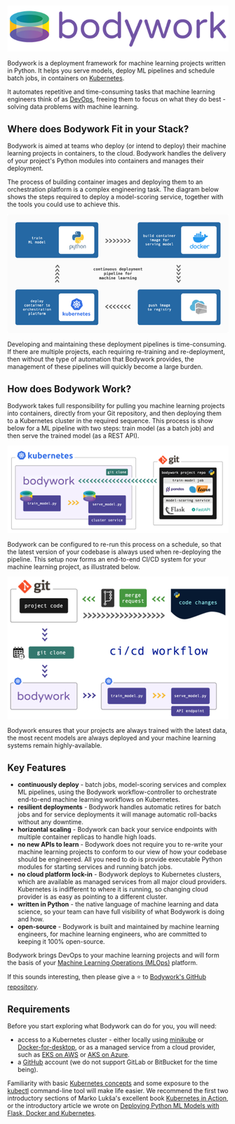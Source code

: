 ![bodywork](images/bodywork_logo.png)

Bodywork is a deployment framework for machine learning projects written in Python. It helps you serve models, deploy ML pipelines and schedule batch jobs, in containers on [Kubernetes](https://en.wikipedia.org/wiki/Kubernetes).

It automates repetitive and time-consuming tasks that machine learning engineers think of as [DevOps](https://en.wikipedia.org/wiki/DevOps), freeing them to focus on what they do best - solving data problems with machine learning.

## Where does Bodywork Fit in your Stack?

Bodywork is aimed at teams who deploy (or intend to deploy) their machine learning projects in containers, to the cloud. Bodywork handles the delivery of your project's Python modules into containers and manages their deployment.

The process of building container images and deploying them to an orchestration platform is a complex engineering task. The diagram below shows the steps required to deploy a model-scoring service, together with the tools you could use to achieve this.

![old_devops_flow](images/ml_devops_flow.png)

Developing and maintaining these deployment pipelines is time-consuming. If there are multiple projects, each requiring re-training and re-deployment, then without the type of automation that Bodywork provides, the management of these pipelines will quickly become a large burden.

## How does Bodywork Work?

Bodywork takes full responsibility for pulling you machine learning projects into containers, directly from your Git repository, and then deploying them to a Kubernetes cluster in the required sequence. This process is show below for a ML pipeline with two steps: train model (as a batch job) and then serve the trained model (as a REST API).

![bodywork_diagram](images/ml_pipeline.png)

Bodywork can be configured to re-run this process on a schedule, so that the latest version of your codebase is always used when re-deploying the pipeline. This setup now forms an end-to-end CI/CD system for your machine learning project, as illustrated below.

![cicd](images/cicd_with_bodywork.png)

Bodywork ensures that your projects are always trained with the latest data, the most recent models are always deployed and your machine learning systems remain highly-available.

## Key Features

* **continuously deploy** - batch jobs, model-scoring services and complex ML pipelines, using the Bodywork workflow-controller to orchestrate end-to-end machine learning workflows on Kubernetes.
* **resilient deployments** - Bodywork handles automatic retires for batch jobs and for service deployments it will manage automatic roll-backs without any downtime.
* **horizontal scaling** - Bodywork can back your service endpoints with multiple container replicas to handle high loads.
* **no new APIs to learn** - Bodywork does not require you to re-write your machine learning projects to conform to our view of how your codebase should be engineered. All you need to do is provide executable Python modules for starting services and running batch jobs.
* **no cloud platform lock-in** - Bodywork deploys to Kubernetes clusters, which are available as managed services from all major cloud providers. Kubernetes is indifferent to where it is running, so changing cloud provider is as easy as pointing to a different cluster.
* **written in Python** - the native language of machine learning and data science, so your team can have full visibility of what Bodywork is doing and how.
* **open-source** - Bodywork is built and maintained by machine learning engineers, for machine learning engineers, who are committed to keeping it 100% open-source.

Bodywork brings DevOps to your machine learning projects and will form the basis of your  [Machine Learning Operations (MLOps)](https://en.wikipedia.org/wiki/MLOps) platform.

If this sounds interesting, then please give a ⭐️ to [Bodywork's GitHub repository](https://github.com/bodywork-ml/bodywork-core).

## Requirements

Before you start exploring what Bodywork can do for you, you will need:

- access to a Kubernetes cluster - either locally using [minikube](https://minikube.sigs.k8s.io/docs/) or [Docker-for-desktop](https://www.docker.com/products/docker-desktop), or as a managed service from a cloud provider, such as [EKS on AWS](https://aws.amazon.com/eks) or [AKS on Azure](https://azure.microsoft.com/en-us/services/kubernetes-service/).
- a [GitHub](https://github.com) account (we do not support GitLab or BitBucket for the time being).

Familiarity with basic [Kubernetes concepts](https://kubernetes.io/docs/concepts/) and some exposure to the [kubectl](https://kubernetes.io/docs/reference/kubectl/overview/) command-line tool will make life easier. We recommend the first two introductory sections of Marko Lukša's excellent book [Kubernetes in Action](https://www.manning.com/books/kubernetes-in-action?query=kubernetes), or the introductory article we wrote on [Deploying Python ML Models with Flask, Docker and Kubernetes](https://alexioannides.com/2019/01/10/deploying-python-ml-models-with-flask-docker-and-kubernetes/).
